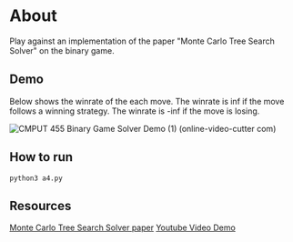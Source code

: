 # About

Play against an implementation of the paper "Monte Carlo Tree Search Solver" on the binary game.

## Demo

Below shows the winrate of the each move. The winrate is inf if the move follows a winning strategy. The winrate is -inf if the move is losing.

![CMPUT 455 Binary Game Solver Demo (1) (online-video-cutter com)](https://github.com/user-attachments/assets/a5666137-f578-49df-a6e6-a9c8d269ff95)

## How to run

```python3 a4.py```

## Resources

[Monte Carlo Tree Search Solver paper](https://dke.maastrichtuniversity.nl/m.winands/documents/uctloa.pdf)
[Youtube Video Demo](https://www.youtube.com/watch?v=fomonQlLAmw)
